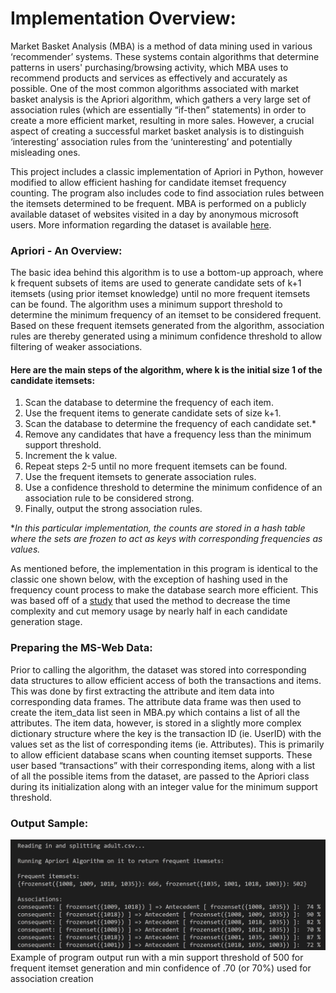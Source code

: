 # Implementation Overview:

Market Basket Analysis (MBA) is a method of data mining used in various ‘recommender’ systems. These systems contain algorithms that determine patterns in users' purchasing/browsing activity, which MBA uses to recommend products and services as effectively and accurately as possible. One of the most common algorithms associated with market basket analysis is the Apriori algorithm, which gathers a very large set of association rules (which are essentially “if-then” statements) in order to create a more efficient market, resulting in more sales. However, a crucial aspect of creating a successful market basket analysis is to distinguish ‘interesting’ association rules from the ‘uninteresting’ and potentially misleading ones.

This project includes a classic implementation of Apriori in Python, however modified to allow efficient hashing for candidate itemset frequency counting. The program also includes code to find association rules between the itemsets determined to be frequent. MBA is performed on a publicly available dataset of websites visited in a day by anonymous microsoft users. More information regarding the dataset is available [here](https://archive.ics.uci.edu/ml/datasets/Anonymous+Microsoft+Web+Data).

### Apriori - An Overview:

The basic idea behind this algorithm is to use a bottom-up approach, where k frequent subsets of items are used to generate candidate sets of k+1 itemsets (using prior itemset knowledge) until no more frequent itemsets can be found. The algorithm uses a minimum support threshold to determine the minimum frequency of an itemset to be considered frequent. Based on these frequent itemsets generated from the algorithm, association rules are thereby generated using a minimum confidence threshold to allow filtering of weaker associations.

#### Here are the main steps of the algorithm, where k is the initial size 1 of the candidate itemsets:

1. Scan the database to determine the frequency of each item.
2. Use the frequent items to generate candidate sets of size k+1.
3. Scan the database to determine the frequency of each candidate set.*
4. Remove any candidates that have a frequency less than the minimum support threshold.
5. Increment the k value.
6. Repeat steps 2-5 until no more frequent itemsets can be found.
7. Use the frequent itemsets to generate association rules.
8. Use a confidence threshold to determine the minimum confidence of an association rule to be considered strong.
9. Finally, output the strong association rules.

**In this particular implementation, the counts are stored in a hash table where the sets are frozen to act as keys with corresponding frequencies as values.*

As mentioned before, the implementation in this program is identical to the classic one shown below, with the exception of hashing used in the frequency count process to make the database search more efficient. This was based off of a [study](http://ijariie.com/AdminUploadPdf/MODIFIED_APRIORI_ALGORITHM_USING_HASH_BASED_TECHNIQUE_ijariie2352.pdf) that used the method to decrease the time complexity and cut memory usage by nearly half in each candidate generation stage.

### Preparing the MS-Web Data:

Prior to calling the algorithm, the dataset was stored into corresponding data structures to allow efficient access of both the transactions and items. This was done by first extracting the attribute and item data into corresponding data frames. The attribute data frame was then used to create the item_data list seen in MBA.py which contains a list of all the attributes. The item data, however, is stored in a slightly more complex dictionary structure where the key is the transaction ID (ie. UserID) with the values set as the list of corresponding items (ie. Attributes). This is primarily to allow efficient database scans when counting itemset supports. These user based “transactions” with their corresponding items, along with a list of all the possible items from the dataset, are passed to the Apriori class during its initialization along with an integer value for the minimum support threshold.

### Output Sample:
![](mba.png)
Example of program output run with a min support threshold of 500 for frequent itemset generation and min confidence of .70 (or 70%) used for association creation







